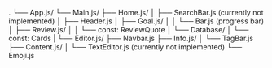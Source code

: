 .
└── App.js/
    └── Main.js/
        ├── Home.js/
        │   ├── SearchBar.js (currently not implemented)
        │   ├── Header.js
        │   ├── Goal.js/
        │   │   └── Bar.js (progress bar)
        │   ├── Review.js/
        │   │   └── const: ReviewQuote
        │   └── Database/
        │       └── const: Cards
        |
        └── Editor.js/
            ├── Navbar.js
            ├── Info.js/
            │   └── TagBar.js
            ├── Content.js/
            │   └── TextEditor.js (currently not implemented)
            └── Emoji.js